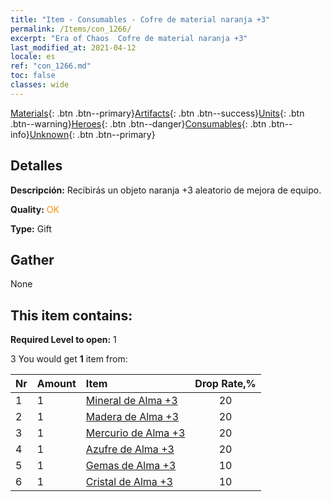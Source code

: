 ```yaml
---
title: "Item - Consumables - Cofre de material naranja +3"
permalink: /Items/con_1266/
excerpt: "Era of Chaos  Cofre de material naranja +3"
last_modified_at: 2021-04-12
locale: es
ref: "con_1266.md"
toc: false
classes: wide
---
```

 [Materials](/es/Items/){: .btn .btn--primary}[Artifacts](/es/Items/Artifacts/){: .btn .btn--success}[Units](/es/Items/Units/){: .btn .btn--warning}[Heroes](/es/Items/Heroes/){: .btn .btn--danger}[Consumables](/es/Items/Consumables/){: .btn .btn--info}[Unknown](/es/Items/Unknown/){: .btn .btn--primary}

## Detalles
 **Descripción:** Recibirás un objeto naranja +3 aleatorio de mejora de equipo.

 **Quality:** <span style="color: #FF8C00">OK</span>

 **Type:** Gift

## Gather

  None

## This item contains:

 **Required Level to open:** 1

 3 You would get **1** item  from:

  | Nr | Amount |     Item    | Drop Rate,% |
  |:---|:-------|:------------|:---------:|
  | 1 | 1 | [Mineral de Alma +3](/es/Items/mat_82/) | 20 | 
  | 2 | 1 | [Madera de Alma +3](/es/Items/mat_83/) | 20 | 
  | 3 | 1 | [Mercurio de Alma +3](/es/Items/mat_84/) | 20 | 
  | 4 | 1 | [Azufre de Alma +3](/es/Items/mat_85/) | 20 | 
  | 5 | 1 | [Gemas de Alma +3](/es/Items/mat_86/) | 10 | 
  | 6 | 1 | [Cristal de Alma +3](/es/Items/mat_87/) | 10 | 
